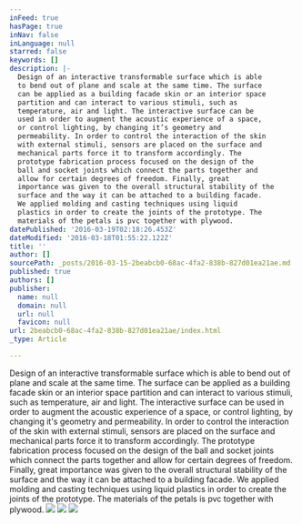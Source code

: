 ```yaml
---
inFeed: true
hasPage: true
inNav: false
inLanguage: null
starred: false
keywords: []
description: |-
  Design of an interactive transformable surface which is able
  to bend out of plane and scale at the same time. The surface
  can be applied as a building facade skin or an interior space
  partition and can interact to various stimuli, such as
  temperature, air and light. The interactive surface can be
  used in order to augment the acoustic experience of a space,
  or control lighting, by changing it’s geometry and
  permeability. In order to control the interaction of the skin
  with external stimuli, sensors are placed on the surface and
  mechanical parts force it to transform accordingly. The
  prototype fabrication process focused on the design of the
  ball and socket joints which connect the parts together and
  allow for certain degrees of freedom. Finally, great
  importance was given to the overall structural stability of the
  surface and the way it can be attached to a building facade.
  We applied molding and casting techniques using liquid
  plastics in order to create the joints of the prototype. The
  materials of the petals is pvc together with plywood.
datePublished: '2016-03-19T02:18:26.453Z'
dateModified: '2016-03-18T01:55:22.122Z'
title: ''
author: []
sourcePath: _posts/2016-03-15-2beabcb0-68ac-4fa2-838b-827d01ea21ae.md
published: true
authors: []
publisher:
  name: null
  domain: null
  url: null
  favicon: null
url: 2beabcb0-68ac-4fa2-838b-827d01ea21ae/index.html
_type: Article

---
```

Design of an interactive transformable surface which is able
to bend out of plane and scale at the same time. The surface
can be applied as a building facade skin or an interior space
partition and can interact to various stimuli, such as
temperature, air and light. The interactive surface can be
used in order to augment the acoustic experience of a space,
or control lighting, by changing it's geometry and
permeability. In order to control the interaction of the skin
with external stimuli, sensors are placed on the surface and
mechanical parts force it to transform accordingly. The
prototype fabrication process focused on the design of the
ball and socket joints which connect the parts together and
allow for certain degrees of freedom. Finally, great
importance was given to the overall structural stability of the
surface and the way it can be attached to a building facade.
We applied molding and casting techniques using liquid
plastics in order to create the joints of the prototype. The
materials of the petals is pvc together with plywood.
![](https://the-grid-user-content.s3-us-west-2.amazonaws.com/00f8fe5a-e794-468b-8b7d-c77f9e1ac243.jpg)
![](https://the-grid-user-content.s3-us-west-2.amazonaws.com/a6b8338e-a3b3-4e47-984c-0b1e6c0386f8.jpg)
![](https://the-grid-user-content.s3-us-west-2.amazonaws.com/2829fe25-89c4-495a-80c6-f785a8966b74.jpg)